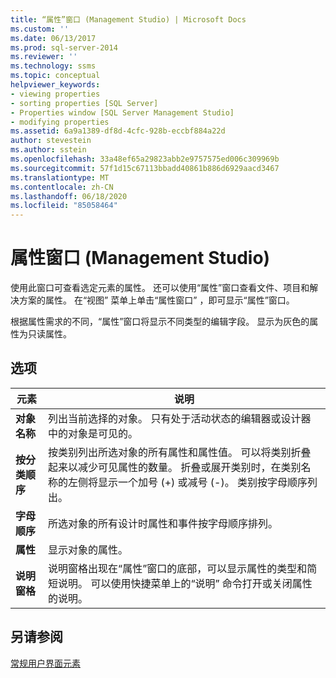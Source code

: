 ```yaml
---
title: “属性”窗口 (Management Studio) | Microsoft Docs
ms.custom: ''
ms.date: 06/13/2017
ms.prod: sql-server-2014
ms.reviewer: ''
ms.technology: ssms
ms.topic: conceptual
helpviewer_keywords:
- viewing properties
- sorting properties [SQL Server]
- Properties window [SQL Server Management Studio]
- modifying properties
ms.assetid: 6a9a1389-df8d-4cfc-928b-eccbf884a22d
author: stevestein
ms.author: sstein
ms.openlocfilehash: 33a48ef65a29823abb2e9757575ed006c309969b
ms.sourcegitcommit: 57f1d15c67113bbadd40861b886d6929aacd3467
ms.translationtype: MT
ms.contentlocale: zh-CN
ms.lasthandoff: 06/18/2020
ms.locfileid: "85058464"
---
```

# <a name="properties-window-management-studio"></a>属性窗口 (Management Studio)
  使用此窗口可查看选定元素的属性。 还可以使用“属性”窗口查看文件、项目和解决方案的属性。 在“视图”  菜单上单击“属性窗口”  ，即可显示“属性”窗口。  
  
 根据属性需求的不同，“属性”窗口将显示不同类型的编辑字段。 显示为灰色的属性为只读属性。  
  
## <a name="options"></a>选项  
  
|元素|说明|  
|-------------|-----------------|  
|**对象名称**|列出当前选择的对象。 只有处于活动状态的编辑器或设计器中的对象是可见的。|  
|**按分类顺序**|按类别列出所选对象的所有属性和属性值。 可以将类别折叠起来以减少可见属性的数量。 折叠或展开类别时，在类别名称的左侧将显示一个加号 (+) 或减号 (-)。 类别按字母顺序列出。|  
|**字母顺序**|所选对象的所有设计时属性和事件按字母顺序排列。|  
|**属性**|显示对象的属性。|  
|**说明窗格**|说明窗格出现在“属性”窗口的底部，可以显示属性的类型和简短说明。 可以使用快捷菜单上的“说明”  命令打开或关闭属性的说明。|  
  
## <a name="see-also"></a>另请参阅  
 [常规用户界面元素](general-user-interface-elements.md)  
  
  
